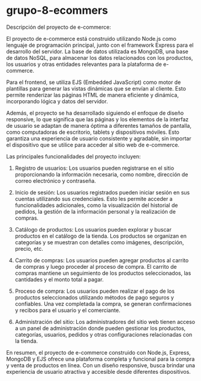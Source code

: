 # grupo-8-ecommers


Descripción del proyecto de e-commerce:

El proyecto de e-commerce está construido utilizando Node.js como lenguaje de programación principal, junto con el framework Express para el desarrollo del servidor. La base de datos utilizada es MongoDB, una base de datos NoSQL, para almacenar los datos relacionados con los productos, los usuarios y otras entidades relevantes para la plataforma de e-commerce.

Para el frontend, se utiliza EJS (Embedded JavaScript) como motor de plantillas para generar las vistas dinámicas que se envían al cliente. Esto permite renderizar las páginas HTML de manera eficiente y dinámica, incorporando lógica y datos del servidor.

Además, el proyecto se ha desarrollado siguiendo el enfoque de diseño responsive, lo que significa que las páginas y los elementos de la interfaz de usuario se adaptan de manera óptima a diferentes tamaños de pantalla, como computadoras de escritorio, tablets y dispositivos móviles. Esto garantiza una experiencia de usuario consistente y agradable, sin importar el dispositivo que se utilice para acceder al sitio web de e-commerce.

Las principales funcionalidades del proyecto incluyen:

1. Registro de usuarios: Los usuarios pueden registrarse en el sitio proporcionando la información necesaria, como nombre, dirección de correo electrónico y contraseña.

2. Inicio de sesión: Los usuarios registrados pueden iniciar sesión en sus cuentas utilizando sus credenciales. Esto les permite acceder a funcionalidades adicionales, como la visualización del historial de pedidos, la gestión de la información personal y la realización de compras.

3. Catálogo de productos: Los usuarios pueden explorar y buscar productos en el catálogo de la tienda. Los productos se organizan en categorías y se muestran con detalles como imágenes, descripción, precio, etc.

4. Carrito de compras: Los usuarios pueden agregar productos al carrito de compras y luego proceder al proceso de compra. El carrito de compras mantiene un seguimiento de los productos seleccionados, las cantidades y el monto total a pagar.

5. Proceso de compra: Los usuarios pueden realizar el pago de los productos seleccionados utilizando métodos de pago seguros y confiables. Una vez completada la compra, se generan confirmaciones y recibos para el usuario y el comerciante.

6. Administración del sitio: Los administradores del sitio web tienen acceso a un panel de administración donde pueden gestionar los productos, categorías, usuarios, pedidos y otras configuraciones relacionadas con la tienda.

En resumen, el proyecto de e-commerce construido con Node.js, Express, MongoDB y EJS ofrece una plataforma completa y funcional para la compra y venta de productos en línea. Con un diseño responsive, busca brindar una experiencia de usuario atractiva y accesible desde diferentes dispositivos.
